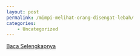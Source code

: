 ```yaml
---
layout: post
permalink: /mimpi-melihat-orang-disengat-lebah/
categories:
    - Uncategorized
---
```


[Baca Selengkapnya](/10)